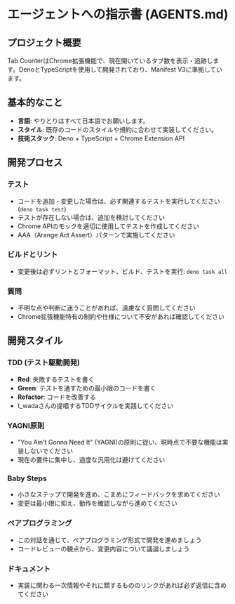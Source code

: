 # エージェントへの指示書 (AGENTS.md)

## プロジェクト概要

Tab CounterはChrome拡張機能で、現在開いているタブ数を表示・追跡します。DenoとTypeScriptを使用して開発されており、Manifest V3に準拠しています。

## 基本的なこと

- **言語**: やりとりはすべて日本語でお願いします。
- **スタイル**: 既存のコードのスタイルや規約に合わせて実装してください。
- **技術スタック**: Deno + TypeScript + Chrome Extension API

## 開発プロセス

### テスト
- コードを追加・変更した場合は、必ず関連するテストを実行してください (`deno task test`)
- テストが存在しない場合は、追加を検討してください
- Chrome APIのモックを適切に使用してテストを作成してください
- AAA（Arange Act Assert）パターンで実施してください

### ビルドとリント
- 変更後は必ずリントとフォーマット、ビルド、テストを実行: `deno task all`

### 質問
- 不明な点や判断に迷うことがあれば、遠慮なく質問してください
- Chrome拡張機能特有の制約や仕様について不安があれば確認してください

## 開発スタイル

### TDD (テスト駆動開発)
- **Red**: 失敗するテストを書く
- **Green**: テストを通すための最小限のコードを書く
- **Refactor**: コードを改善する
- t_wadaさんの提唱するTDDサイクルを実践してください

### YAGNI原則
- "You Ain't Gonna Need It" (YAGNI)の原則に従い、現時点で不要な機能は実装しないでください
- 現在の要件に集中し、過度な汎用化は避けてください

### Baby Steps
- 小さなステップで開発を進め、こまめにフィードバックを求めてください
- 変更は最小限に抑え、動作を確認しながら進めてください

### ペアプログラミング
- この対話を通じて、ペアプログラミング形式で開発を進めましょう
- コードレビューの観点から、変更内容について議論しましょう

### ドキュメント
- 実装に関わる一次情報やそれに類するもののリンクがあれば必ず返信に含めてください
